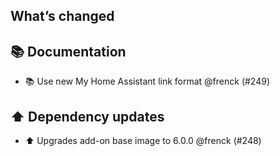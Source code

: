 ## What’s changed

## 📚 Documentation

- 📚 Use new My Home Assistant link format @frenck (#249)

## ⬆️ Dependency updates

- ⬆️ Upgrades add-on base image to 6.0.0 @frenck (#248)
